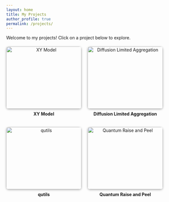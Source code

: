 ```yaml
---
layout: home
title: My Projects
author_profile: true
permalink: /projects/
---
```


Welcome to my projects! Click on a project below to explore.

<div class="projects-grid">
  <a href="{{ '/projects/xy-model/' | relative_url }}">
    <img src="{{ '/assets/images/xy-model.png' | relative_url }}" alt="XY Model">
    <p>XY Model</p>
  </a>

  <a href="{{ '/projects/dla/' | relative_url }}">
    <img src="{{ '/assets/images/dla.png' | relative_url }}" alt="Diffusion Limited Aggregation">
    <p>Diffusion Limited Aggregation</p>
  </a>

  <a href="{{ '/projects/qutils/' | relative_url }}">
    <img src="{{ '/assets/images/qutils.png' | relative_url }}" alt="qutils">
    <p>qutils</p>
  </a>

  <a href="{{ '/projects/qrpm/' | relative_url }}">
    <img src="{{ '/assets/images/qrpm.png' | relative_url }}" alt="Quantum Raise and Peel">
    <p>Quantum Raise and Peel</p>
  </a>
</div>

<style>
.projects-grid {
  display: grid;
  grid-template-columns: repeat(auto-fit, minmax(200px, 1fr));
  gap: 20px;
  margin-top: 20px;
}

.projects-grid a {
  text-align: center;
  text-decoration: none;
  color: inherit;
}

.projects-grid img {
  width: 100%;
  height: 200px;
  object-fit: cover; /* crop and fill */
  border-radius: 8px;
  box-shadow: 0 2px 6px rgba(0,0,0,0.3);
  transition: transform 0.2s;
}

.projects-grid img:hover {
  transform: scale(1.05);
}

.projects-grid p {
  margin-top: 8px;
  font-weight: bold;
}
</style>

